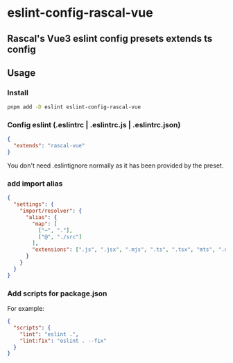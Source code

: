 # eslint-config-rascal-vue

## Rascal's Vue3 eslint config presets extends ts config

## Usage

### Install

```bash
pnpm add -D eslint eslint-config-rascal-vue
```

### Config eslint (.eslintrc | .eslintrc.js | .eslintrc.json)

```json
{
  "extends": "rascal-vue"
}
```

You don't need .eslintignore normally as it has been provided by the preset.

### add import alias

```json
{
  "settings": {
    "import/resolver": {
      "alias": {
        "map": [
          ["~", "."],
          ["@", "./src"]
        ],
        "extensions": [".js", ".jsx", ".mjs", ".ts", ".tsx", "mts", ".d.ts"]
      }
    }
  }
}
```

### Add scripts for package.json

For example:

```json
{
  "scripts": {
    "lint": "eslint .",
    "lint:fix": "eslint . --fix"
  }
}
```
